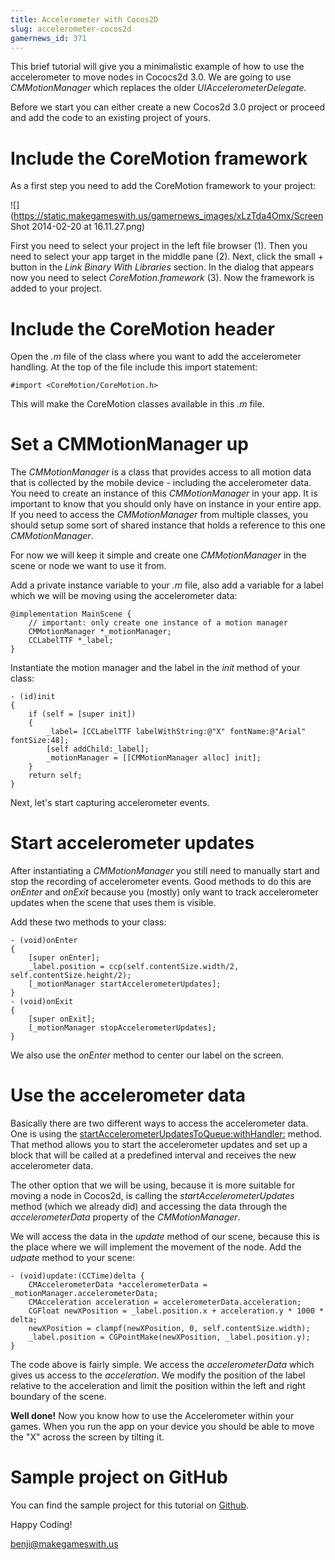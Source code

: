 ```yaml
---
title: Accelerometer with Cocos2D
slug: accelerometer-cocos2d
gamernews_id: 371
---            
```


This brief tutorial will give you a minimalistic example of how to use the accelerometer to move nodes in Cococs2d 3.0. We are going to use *CMMotionManager* which replaces the older *UIAccelerometerDelegate.* 

Before we start you can either create a new Cocos2d 3.0 project or proceed and add the code to an existing project of yours.

# Include the CoreMotion framework

As a first step you need to add the CoreMotion framework to your project:

![](https://static.makegameswith.us/gamernews_images/xLzTda4Omx/Screen Shot 2014-02-20 at 16.11.27.png)

First you need to select your project in the left file browser (1). Then you need to select your app target in the middle pane (2). Next, click the small + button in the *Link Binary With Libraries* section. In the dialog that appears now you need to select *CoreMotion.framework* (3). Now the framework is added to your project.

# Include the CoreMotion header

Open the *.m* file of the class where you want to add the accelerometer handling. At the top of the file include this import statement:

    #import <CoreMotion/CoreMotion.h>

This will make the CoreMotion classes available in this *.m* file.

# Set a CMMotionManager up

The *CMMotionManager* is a class that provides access to all motion data that is collected by the mobile device - including the accelerometer data. You need to create an instance of this *CMMotionManager* in your app. It is important to know that you should only have on instance in your entire app. If you need to access the *CMMotionManager* from multiple classes, you should setup some sort of shared instance that holds a reference to this one *CMMotionManager*.

For now we will keep it simple and create one *CMMotionManager* in the scene or node we want to use it from.

Add a private instance variable to your *.m* file, also add a variable for a label which we will be moving using the accelerometer data:

    @implementation MainScene {
        // important: only create one instance of a motion manager
        CMMotionManager *_motionManager;
        CCLabelTTF *_label;
    }

Instantiate the motion manager and the label in the *init* method of your class:

    - (id)init
    {
        if (self = [super init])
        {
            _label= [CCLabelTTF labelWithString:@"X" fontName:@"Arial" fontSize:48];
            [self addChild:_label];
            _motionManager = [[CMMotionManager alloc] init];
        }
        return self;
    }

Next, let's start capturing accelerometer events.

# Start accelerometer updates

After instantiating a *CMMotionManager* you still need to manually start and stop the recording of accelerometer events. Good methods to do this are *onEnter* and *onExit* because you (mostly) only want to track accelerometer updates when the scene that uses them is visible.

Add these two methods to your class:

    - (void)onEnter
    {
        [super onEnter];
        _label.position = ccp(self.contentSize.width/2, self.contentSize.height/2);
        [_motionManager startAccelerometerUpdates];
    }
    - (void)onExit
    {
        [super onExit];
        [_motionManager stopAccelerometerUpdates];
    }

We also use the *onEnter* method to center our label on the screen.

# Use the accelerometer data

Basically there are two different ways to access the accelerometer data. One is using the [startAccelerometerUpdatesToQueue:withHandler:](https://developer.apple.com/library/ios/documentation/coremotion/reference/cmmotionmanager_class/Reference/Reference.html#//apple_ref/occ/instm/CMMotionManager/startAccelerometerUpdatesToQueue:withHandler:) method. That method allows you to start the accelerometer updates and set up a block that will be called at a predefined interval and receives the new accelerometer data.

The other option that we will be using, because it is more suitable for moving a node in Cocos2d, is calling the *startAccelerometerUpdates* method (which we already did) and accessing the data through the *accelerometerData* property of the *CMMotionManager*.

We will access the data in the *update* method of our scene, because this is the place where we will implement the movement of the node. Add the *udpate* method to your scene:

    - (void)update:(CCTime)delta {
        CMAccelerometerData *accelerometerData = _motionManager.accelerometerData;
        CMAcceleration acceleration = accelerometerData.acceleration;
        CGFloat newXPosition = _label.position.x + acceleration.y * 1000 * delta;
        newXPosition = clampf(newXPosition, 0, self.contentSize.width);
        _label.position = CGPointMake(newXPosition, _label.position.y);
    }

The code above is fairly simple. We access the *accelerometerData* which gives us access to the *acceleration*. We modify the position of the label relative to the acceleration and limit the position within the left and right boundary of the scene.

**Well done!** Now you know how to use the Accelerometer within your games. When you run the app on your device you should be able to move the "X" across the screen by tilting it.

# Sample project on GitHub

You can find the sample project for this tutorial on [Github](https://github.com/MakeGamesWithUs/AccelerometerExampleCocos2d).

Happy Coding!

benji@makegameswith.us

